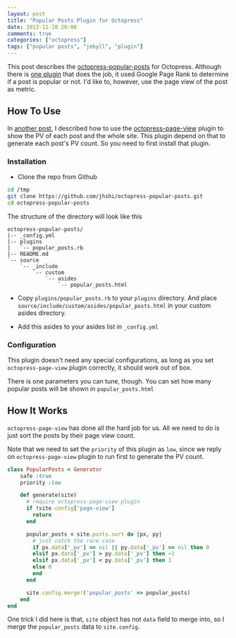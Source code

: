 ```yaml
---
layout: post
title: "Popular Posts Plugin for Octopress"
date: 2013-11-10 20:08
comments: true
categories: ["octopress"]
tags: ["popular posts", "jekyll", "plugin"]
---
```


This post describes the [octopress-popular-posts][pp] for Octopress. Although
there is [one plugin][pp2] that does the job, it used Google Page Rank to
determine if a post is popular or not. I'd like to, however, use the page view
of the post as metric.

<!-- more -->

## How To Use

In [another post][post], I described how to use the [octopress-page-view][pv] plugin to
show the PV of each post and the whole site. This plugin depend on that to
generate each post's PV count. So you need to first install that plugin.

### Installation

 - Clone the repo from Github

```bash
cd /tmp
git clone https://github.com/jhshi/octopress-popular-posts.git
cd octopress-popular-posts
```

   The structure of the directory will look like this

```
octopress-popular-posts/
|-- _config.yml
|-- plugins
|   `-- popular_posts.rb
|-- README.md
`-- source
    `-- _include
        `-- custom
            `-- asides
                `-- popular_posts.html
```

 - Copy `plugins/popular_posts.rb` to your `plugins` directory. And place 
`source/include/custom/asides/popular_posts.html` in your custom asides directory.

 - Add this asides to your asides list in `_config.yml`

### Configuration
This plugin doesn't need any special configurations, as long as you set 
`octopress-page-view` plugin correctly, it should work out of box.

There is one parameters you can tune, though. You can set how many popular posts
will be shown in `popular_posts.html`

## How It Works

`octopress-page-view` has done all the hard job for us. All we need to do is
just sort the posts by their page view count.

Note that we need to set the `priority` of this plugin as `low`, since we reply
on `octopress-page-view` plugin to run first to generate the PV count.

```ruby
class PopularPosts < Generator
    safe :true
    priority :low

    def generate(site)
      # require octopress-page-view plugin
      if !site.config['page-view']
        return
      end

      popular_posts = site.posts.sort do |px, py|
        # just catch the rare case
        if px.data['_pv'] == nil || py.data['_pv'] == nil then 0
        elsif px.data['_pv'] > py.data['_pv'] then -1
        elsif px.data['_pv'] < py.data['_pv'] then 1
        else 0
        end
      end

      site.config.merge!('popular_posts' => popular_posts)
    end
end
```

One trick I did here is that, `site` object has not `data` field to merge into,
so I merge the `popular_posts` data to `site.config`.

[pp]: https://github.com/jhshi/octopress-popular-posts
[pp2]: https://github.com/octopress-themes/popular-posts
[pv]: https://github.com/jhshi/octopress-page-view
[post]: /2013/11/10/page-view-plugin-for-octopress/
